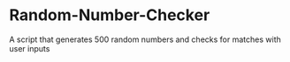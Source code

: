 # Random-Number-Checker
A script that generates 500 random numbers and checks for matches with user inputs
